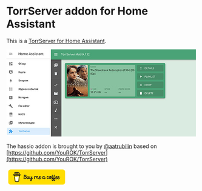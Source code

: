 # TorrServer addon for Home Assistant

This is a [TorrServer for Home Assistant](https://github.com/aatrubilin/hassio-torrserver).

[<img src="https://raw.githubusercontent.com/aatrubilin/hassio-torrserver/dev/assets/screenshot.jpg"/>](https://raw.githubusercontent.com/aatrubilin/hassio-torrserver/dev/assets/screenshot.jpg)

The hassio addon is brought to you by [@aatrubilin](https://github.com/aatrubilin) based on [https://github.com/YouROK/TorrServer](https://github.com/YouROK/TorrServer)

[<img src="https://raw.githubusercontent.com/aatrubilin/hassio-torrserver/dev/assets/bmc-button.svg" width=150 height=40 style="margin: 5px"/>](https://www.tinkoff.ru/cf/4XGa2r5t6OW)
